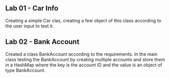 Lab 01 - Car Info
-

Creating a simple Car clas, creating a few object of this class according to the user input to test it. 

Lab 02 - Bank Account
-

Created a class BankAccount according to the requirements. In the main class testing the BankAccount by creating 
multiple accounts and store them in a HashMap where the key is the account ID and the value is an object of type BankAccount. 